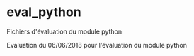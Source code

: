 # eval_python
Fichiers d'évaluation du module python

Evaluation du 06/06/2018 pour l'évaluation du module python
